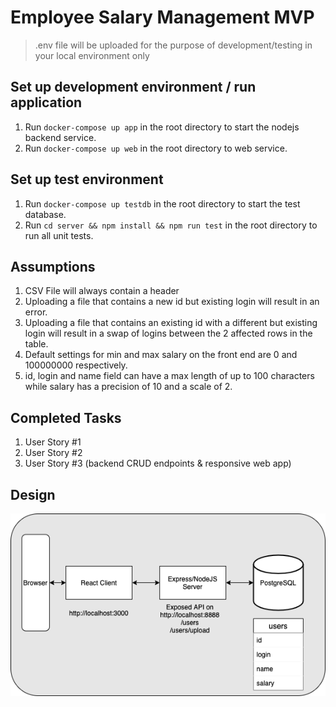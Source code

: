 # Employee Salary Management MVP

> .env file will be uploaded for the purpose of development/testing in your local environment only

## Set up development environment / run application
1. Run `docker-compose up app` in the root directory to start the nodejs backend service. 
2. Run `docker-compose up web` in the root directory to web service.

## Set up test environment
1. Run `docker-compose up testdb` in the root directory to start the test database.
2. Run `cd server && npm install && npm run test` in the root directory to run all unit tests. 


## Assumptions
1. CSV File will always contain a header
2. Uploading a file that contains a new id but existing login will result in an error.
3. Uploading a file that contains an existing id with a different but existing login will result in a swap of logins between the 2 affected rows in the table.
4. Default settings for min and max salary on the front end are 0 and 100000000 respectively.
5. id, login and name field can have a max length of up to 100 characters while salary has a precision of 10 and a scale of 2.

## Completed Tasks
1. User Story #1
2. User Story #2
3. User Story #3 (backend CRUD endpoints & responsive web app)

## Design 
![Software architecture](images/architecture.png)




